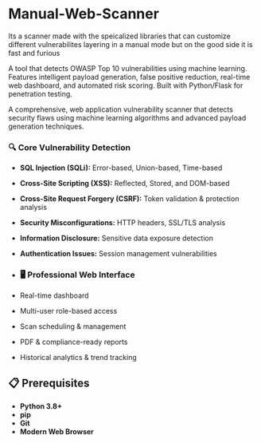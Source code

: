 # Manual-Web-Scanner
Its a scanner made with the speicalized libraries that can customize different vulnerabilites layering in a manual mode but on the good side it is fast and furious

A tool that detects OWASP Top 10 vulnerabilities using machine learning. Features intelligent payload generation, false positive reduction, real-time web dashboard, and automated risk scoring. Built with Python/Flask for penetration testing.


A comprehensive, web application vulnerability scanner that detects security flaws using machine learning algorithms and advanced payload generation techniques. 

### 🔍 Core Vulnerability Detection
- **SQL Injection (SQLi):** Error-based, Union-based, Time-based
- **Cross-Site Scripting (XSS):** Reflected, Stored, and DOM-based
- **Cross-Site Request Forgery (CSRF):** Token validation & protection analysis
- **Security Misconfigurations:** HTTP headers, SSL/TLS analysis
- **Information Disclosure:** Sensitive data exposure detection
- **Authentication Issues:** Session management vulnerabilities

- ### 🖥️ Professional Web Interface
- Real-time dashboard
- Multi-user role-based access
- Scan scheduling & management
- PDF & compliance-ready reports
- Historical analytics & trend tracking

## 📋 Prerequisites

- **Python 3.8+**
- **pip**
- **Git**
- **Modern Web Browser**
